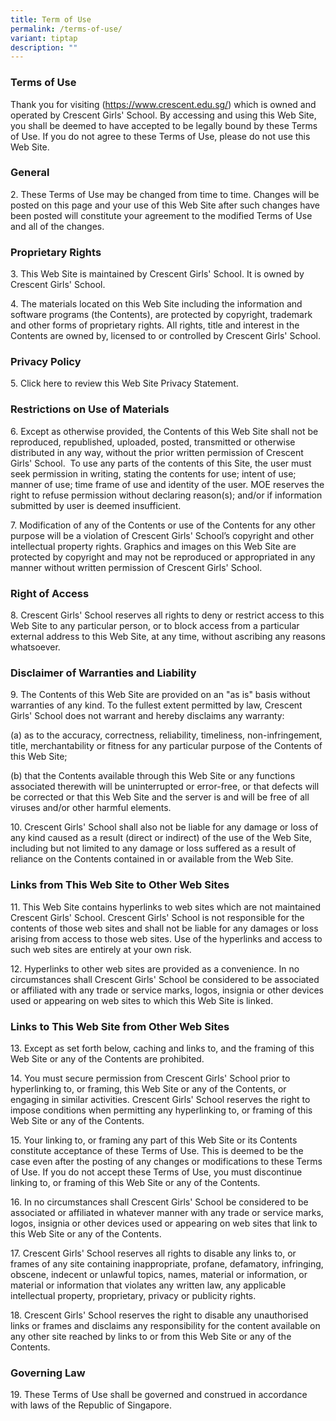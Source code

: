 ```yaml
---
title: Term of Use
permalink: /terms-of-use/
variant: tiptap
description: ""
---
```

<h3><strong>Terms of Use</strong></h3>
<p>Thank you for visiting (<a href="https://www.crescent.edu.sg/" rel="noopener noreferrer nofollow" target="_blank">https://www.crescent.edu.sg/</a>) which
is owned and operated by Crescent Girls' School. By accessing and using
this Web Site, you shall be deemed to have accepted to be legally bound
by these Terms of Use. If you do not agree to these Terms of Use, please
do not use this Web Site.</p>
<h3><strong>General</strong></h3>
<p>2. These Terms of Use may be changed from time to time. Changes will be
posted on this page and your use of this Web Site after such changes have
been posted will constitute your agreement to the modified Terms of Use
and all of the changes.</p>
<h3><strong>Proprietary Rights</strong></h3>
<p>3. This Web Site is maintained by Crescent Girls' School. It is owned
by Crescent Girls' School.</p>
<p>4. The materials located on this Web Site including the information and
software programs (the Contents), are protected by copyright, trademark
and other forms of proprietary rights. All rights, title and interest in
the Contents are owned by, licensed to or controlled by Crescent Girls'
School.</p>
<h3><strong>Privacy Policy</strong></h3>
<p>5. Click here to review this Web Site Privacy Statement.</p>
<h3><strong>Restrictions on Use of Materials</strong></h3>
<p>6. Except as otherwise provided, the Contents of this Web Site shall not
be reproduced, republished, uploaded, posted, transmitted or otherwise
distributed in any way, without the prior written permission of Crescent
Girls' School.&nbsp; To use any parts of the contents of this Site, the
user must seek permission in writing, stating the contents for use; intent
of use; manner of use; time frame of use and identity of the user. MOE
reserves the right to refuse permission without declaring reason(s); and/or
if information submitted by user is deemed insufficient.</p>
<p>7. Modification of any of the Contents or use of the Contents for any
other purpose will be a violation of Crescent Girls' School’s copyright
and other intellectual property rights. Graphics and images on this Web
Site are protected by copyright and may not be reproduced or appropriated
in any manner without written permission of Crescent Girls' School.</p>
<h3><strong>Right of Access</strong></h3>
<p>8. Crescent Girls' School reserves all rights to deny or restrict access
to this Web Site to any particular person, or to block access from a particular
external address to this Web Site, at any time, without ascribing any reasons
whatsoever.</p>
<h3><strong>Disclaimer of Warranties and Liability</strong></h3>
<p>9. The Contents of this Web Site are provided on an "as is" basis without
warranties of any kind. To the fullest extent permitted by law, Crescent
Girls' School does not warrant and hereby disclaims any warranty:</p>
<p>(a) as to the accuracy, correctness, reliability, timeliness, non-infringement,
title, merchantability or fitness for any particular purpose of the Contents
of this Web Site;</p>
<p>(b) that the Contents available through this Web Site or any functions
associated therewith will be uninterrupted or error-free, or that defects
will be corrected or that this Web Site and the server is and will be free
of all viruses and/or other harmful elements.</p>
<p>10. Crescent Girls' School shall also not be liable for any damage or
loss of any kind caused as a result (direct or indirect) of the use of
the Web Site, including but not limited to any damage or loss suffered
as a result of reliance on the Contents contained in or available from
the Web Site.</p>
<h3><strong>Links from This Web Site to Other Web Sites</strong></h3>
<p>11. This Web Site contains hyperlinks to web sites which are not maintained
Crescent Girls' School. Crescent Girls' School is not responsible for the
contents of those web sites and shall not be liable for any damages or
loss arising from access to those web sites. Use of the hyperlinks and
access to such web sites are entirely at your own risk.</p>
<p>12. Hyperlinks to other web sites are provided as a convenience. In no
circumstances shall Crescent Girls' School be considered to be associated
or affiliated with any trade or service marks, logos, insignia or other
devices used or appearing on web sites to which this Web Site is linked.</p>
<h3><strong>Links to This Web Site from Other Web Sites</strong></h3>
<p>13. Except as set forth below, caching and links to, and the framing of
this Web Site or any of the Contents are prohibited.</p>
<p>14. You must secure permission from Crescent Girls' School prior to hyperlinking
to, or framing, this Web Site or any of the Contents, or engaging in similar
activities. Crescent Girls' School reserves the right to impose conditions
when permitting any hyperlinking to, or framing of this Web Site or any
of the Contents.</p>
<p>15. Your linking to, or framing any part of this Web Site or its Contents
constitute acceptance of these Terms of Use. This is deemed to be the case
even after the posting of any changes or modifications to these Terms of
Use. If you do not accept these Terms of Use, you must discontinue linking
to, or framing of this Web Site or any of the Contents.</p>
<p>16. In no circumstances shall Crescent Girls' School be considered to
be associated or affiliated in whatever manner with any trade or service
marks, logos, insignia or other devices used or appearing on web sites
that link to this Web Site or any of the Contents.</p>
<p>17. Crescent Girls' School reserves all rights to disable any links to,
or frames of any site containing inappropriate, profane, defamatory, infringing,
obscene, indecent or unlawful topics, names, material or information, or
material or information that violates any written law, any applicable intellectual
property, proprietary, privacy or publicity rights.</p>
<p>18. Crescent Girls' School reserves the right to disable any unauthorised
links or frames and disclaims any responsibility for the content available
on any other site reached by links to or from this Web Site or any of the
Contents.</p>
<h3><strong>Governing Law</strong></h3>
<p>19. These Terms of Use shall be governed and construed in accordance with
laws of the Republic of Singapore.</p>
<p></p>